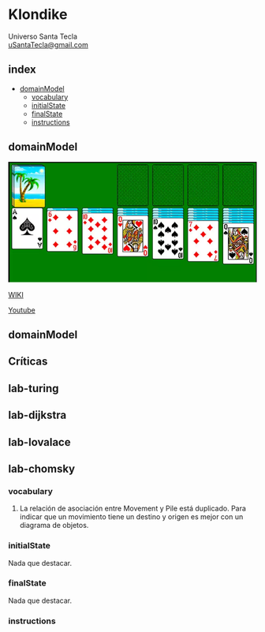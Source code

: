 # Klondike
Universo Santa Tecla  
[uSantaTecla@gmail.com](mailto:uSantaTecla@gmail.com)  

## index

* [domainModel](#domainModel)  
    * [vocabulary](#vocabulary)  
    * [initialState](#initialState)  
    * [finalState](#finalState)
    * [instructions](#instructions)  
    
## domainModel  
  
![klondike](./docs/images/klondike.png)  

[WIKI](https://es.wikipedia.org/wiki/Solitario_de_cartas)

[Youtube](https://www.youtube.com/watch?v=yjgQXcFVBQY)


## domainModel  
## Críticas   


## lab-turing


## lab-dijkstra 


    
##  lab-lovalace 

 
##  lab-chomsky

### vocabulary

1. La relación de asociación entre Movement y Pile está duplicado. Para indicar que un movimiento tiene un destino y origen es mejor con un diagrama de objetos.
  
### initialState  

Nada que destacar.
  
### finalState 

Nada que destacar.

### instructions  
  
  
